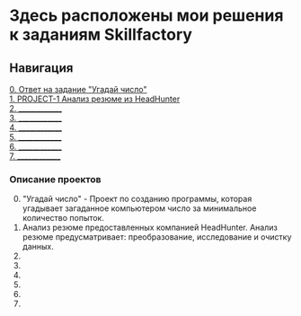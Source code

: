 # Здесь расположены мои решения к заданиям Skillfactory

## Навигация  
[0. Ответ на задание "Угадай число"](https://github.com/MaksVikBra/DS_Homework/tree/main/0_Guess_the_number/)  
[1. PROJECT-1 Анализ резюме из HeadHunter](https://github.com/MaksVikBra/DS_Homework/tree/main/1_Project_1_Resume_analysis_from_HeadHunter)  
[2. ____________](https://github.com/MaksVikBra/DS_Homework/tree/main/)  
[3. ____________](https://github.com/MaksVikBra/DS_Homework/tree/main/)  
[4. ____________](https://github.com/MaksVikBra/DS_Homework/tree/main/)  
[5. ____________](https://github.com/MaksVikBra/DS_Homework/tree/main/)  
[6. ____________](https://github.com/MaksVikBra/DS_Homework/tree/main/)  
[7. ____________](https://github.com/MaksVikBra/DS_Homework/tree/main/)  

### Описание проектов    
0. "Угадай число" - Проект по созданию программы, которая угадывает загаданное компьютером число за минимальное количество попыток.  
1. Анализ резюме предоставленных компанией HeadHunter. Анализ резюме предусматривает: преобразование, исследование и очистку данных.
2.  
3. 
4. 
5. 
6.
7. 